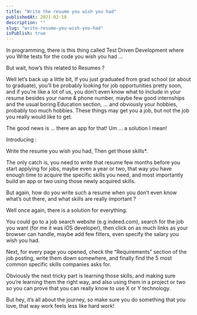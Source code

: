 ```yaml
---
title: "Write the resume you wish you had"
publishedAt: 2021-02-19
description: ""
slug: "write-resume-you-wish-you-had"
isPublish: true
---
```


In programming, there is this thing called Test Driven Development where you Write tests for the code you wish you had …

But wait, how’s this related to Resumes ?

Well let’s back up a little bit, If you just graduated from grad school (or about to graduate), you’ll be probably looking for job opportunities pretty soon, and if you’re like a lot of us, you don’t even know what to include in your resume besides your name & phone number, maybe few good internships and the usual boring Education section, … and obviously your hobbies, probably too much hobbies. These things may get you a job, but not the job you really would like to get.

The good news is … there an app for that! Um … a solution I mean!

Introducing :

Write the resume you wish you had, Then get those skills\*.

The only catch is, you need to write that resume few months before you start applying for jobs, maybe even a year or two, that way you have enough time to acquire the specific skills you need, and most importantly build an app or two using those newly acquired skills.

But again, how do you write such a resume when you don’t even know what’s out there, and what skills are really important ?

Well once again, there is a solution for everything.

You could go to a job search website (e.g indeed.com), search for the job you want (for me it was iOS developer), then click on as much links as your browser can handle, maybe add few filters, even specify the salary you wish you had.

Next, for every page you opened, check the “Requirements” section of the job posting, write them down somewhere, and finally find the 5 most common specific skills companies asks for.

Obviously the next tricky part is learning those skills, and making sure you’re learning them the right way, and also using them in a project or two so you can prove that you can really know to use X or Y technology.

But hey, it’s all about the journey, so make sure you do something that you love, that way work feels less like hard work!
